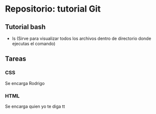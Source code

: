 # Repositorio: tutorial Git

## Tutorial bash

- ls (Sirve para visualizar todos los archivos dentro de directorio donde ejecutas el comando)



## Tareas

### CSS
Se encarga Rodrigo


### HTML
Se encarga quien yo te diga tt
